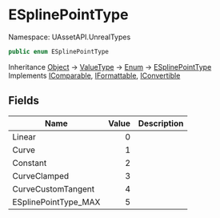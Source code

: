 # ESplinePointType

Namespace: UAssetAPI.UnrealTypes

```csharp
public enum ESplinePointType
```

Inheritance [Object](https://docs.microsoft.com/en-us/dotnet/api/system.object) → [ValueType](https://docs.microsoft.com/en-us/dotnet/api/system.valuetype) → [Enum](https://docs.microsoft.com/en-us/dotnet/api/system.enum) → [ESplinePointType](./uassetapi.unrealtypes.esplinepointtype.md)<br>
Implements [IComparable](https://docs.microsoft.com/en-us/dotnet/api/system.icomparable), [IFormattable](https://docs.microsoft.com/en-us/dotnet/api/system.iformattable), [IConvertible](https://docs.microsoft.com/en-us/dotnet/api/system.iconvertible)

## Fields

| Name | Value | Description |
| --- | --: | --- |
| Linear | 0 |  |
| Curve | 1 |  |
| Constant | 2 |  |
| CurveClamped | 3 |  |
| CurveCustomTangent | 4 |  |
| ESplinePointType_MAX | 5 |  |
